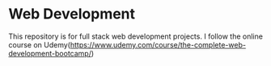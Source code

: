 # Web Development
This repository is for full stack web development projects. I follow the online course on Udemy(https://www.udemy.com/course/the-complete-web-development-bootcamp/)
